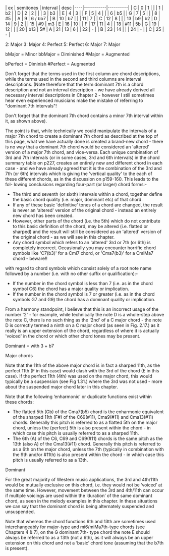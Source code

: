 
| ex | semitones | interval | desc
|----|-----------|----------|
| C  |         0 | 1        |
|    |         1 | b2       | 
| D  |         2 | 2        | 
|    |         3 | b3       |
| E  |         4 | 3        |
| F  |         5 | 4        |
|    |         6 | b5       |
| G  |         7 | 5        |
|    |         8 | #5       |
| A  |         9 | 6 / bb7  |
| B  |        10 | b7       |
|    |        11 | 7        |
| C  |        12 | 8        |
|    |        13 | b9       | b2
| D  |        14 | 9        | 2
|    |        15 | #9       | m3
| E  |        16 | 10       |
| F  |        17 | 11       | 4
|    |        18 | #11      | 5b
| G  |        19 | 12       |
|    |        20 | b13      | 5#
| A  |        21 | 13       | 6
|    |        22 | -        |
| B  |        23 | 14       |
|    |        24 | -        |
| C  |        25 | -        |


2: Major
3: Major
4: Perfect
5: Perfect
6: Major
7: Major

 bMajor = Minor
 bbMajor = Diminished
#Major = Augmented

bPerfect = Diminish
#Perfect = Augmented


Don't forget that the terms used in the first column are chord descriptions, while the terms used in the second and third columns are interval descriptions. 
(Note therefore that the term dominant 7th is a chord description and not an interval description - we have already derived all necessary interval descriptions in Chapter 2 - however I still sometimes hear even experienced musicians make the mistake of referring to "dominant 7th intervals"! 

Don't forget that the dominant 7th chord contains a minor 7th interval within it, as shown above).

The point is that, while technically we could manipulate the intervals of a major 7th chord to create a dominant 7th chord as described at the top of this page, what we have actually done is created a brand-new chord - there is no way that a dominant 7th chord would be considered an 'altered' version of a major 7th chord, and vice-versa. Each unique combination of 3rd and 7th intervals (or in some cases, 3rd and 6th intervals) in the chord summary table on p227, creates an entirely new and different chord in each case - and we have already agreed that it is the combination of the 3rd and 7th (or 6th) intervals which is giving the 'vertical quality' to the each of these different chords, as in the discussion on p159-160. This leads to the fol- lowing conclusions regarding four-part (or larger) chord forms:-
- The third and seventh (or sixth) intervals within a chord, together define the basic chord quality (i.e. major, dominant etc) of that chord.
- If any of these basic 'definitive' tones of a chord are changed, the result is never an 'altered' version of the original chord - instead an entirely new chord has been created.
- However, other parts of the chord (i.e. the 5th) which do not contribute to this basic definition of the chord, may be altered (i.e. flatted or sharped) and the result will still be considered as an 'altered' version of the original chord - as we will see in this chapter.
- Any chord symbol which refers to an 'altered' 3rd or 7th (or 6th) is completely incorrect. Occasionally you may encounter horrific chord symbols like 'C7(b3)' for a Cmi7 chord, or 'Cma7(b3)' for a CmiMa7 chord - beware!!

with regard to chord symbols which consist solely of a root note name followed by a number (i.e. with no other suffix or qualification):-
- If the number in the chord symbol is less than 7 (i.e. as in the chord symbol C6) the chord has a major quality or implication.
- If the number in the chord symbol is 7 or greater (i.e. as in the chord symbols G7 and G9) the chord has a dominant quality or implication.

From a harmony standpoint, I believe that this is an incorrect usage of the number '2' - for example, while technically the note D is a whole-step above the note C, there is no such thing as the '2nd' of a C major chord - the note D is correctly termed a ninth on a C major chord (as seen in Fig. 2.17.) as it really is an upper extension of the chord, regardless of where it is actually 'voiced' in the chord or which other chord tones may be present. 

Dominant = with 3 + b7


Major chords

Note that the 11th of the above major chord is in fact a sharped 11th, as the perfect 11th (F in this case) would clash with the 3rd of the chord (E in this case). If the perfect 11th (4th) was used on the major chord, this would typically be a suspension (see Fig 1.31.) where the 3rd was not used - more about the suspended major chord later in this chapter.

Note that the following ‘enharmonic’ or duplicate functions exist within these chords:
- The flatted 5th (Gb) of the Cma7(b5) chord is the enharmonic equivalent of the sharped 11th (F#) of the C69(#11), Cma9(#11) and Cma13(#11) chords. Generally this pitch is referred to as a flatted 5th on the major chord, unless the (perfect) 5th is also present within the chord - in which case this pitch is usually referred to as a sharped 11th.
- The 6th (A) of the C6, C69 and C69(#11) chords is the same pitch as the 13th (also A) of the Cma13(#11) chord. Generally this pitch is referred to as a 6th on the major chord, unless the 7th (typically in combination with the 9th and/or #11th) is also present within the chord - in which case this pitch is usually referred to as a 13th.

Dominant

For the great majority of Western music applications, the 3rd and 4th/11th would be mutually exclusive on this chord, i.e. they would not be ‘voiced’ at the same time. However, movement between the 3rd and 4th/11th can occur if multiple voicings are used within the ‘duration’ of the same dominant chord, as seen in the melody examples in this chapter. In these situations we can say that the dominant chord is being alternately suspended and unsuspended.

Note that whereas the chord functions 6th and 13th are sometimes used interchangeably for major-type and mi6/miMa7th-type chords (see Chapters 4 & 7), on the G dominant 7th- type chord the note E should always be referred to as a 13th (not a 6th), as it will always be an upper extension on this chord and not a ‘basic’ chord tone (assuming that the b7th is present).


